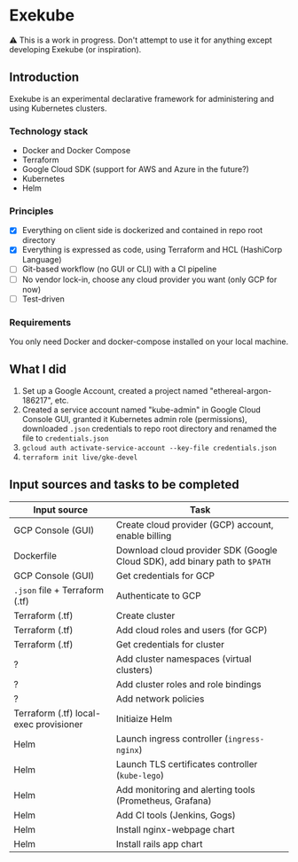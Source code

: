 # Exekube

⚠️ This is a work in progress. Don't attempt to use it for anything except developing Exekube (or inspiration).

## Introduction

Exekube is an experimental declarative framework for administering and using Kubernetes clusters.

### Technology stack

- Docker and Docker Compose
- Terraform
- Google Cloud SDK (support for AWS and Azure in the future?)
- Kubernetes
- Helm

### Principles

- [x] Everything on client side is dockerized and contained in repo root directory
- [x] Everything is expressed as code, using Terraform and HCL (HashiCorp Language)
- [ ] Git-based workflow (no GUI or CLI) with a CI pipeline
- [ ] No vendor lock-in, choose any cloud provider you want (only GCP for now)
- [ ] Test-driven

### Requirements

You only need Docker and docker-compose installed on your local machine.

## What I did

1. Set up a Google Account, created a project named "ethereal-argon-186217", etc.
2. Created a service account named "kube-admin" in Google Cloud Console GUI, granted it Kubernetes admin role (permissions), downloaded `.json` credentials to repo root directory and renamed the file to `credentials.json`
3. `gcloud auth activate-service-account --key-file credentials.json`
4. `terraform init live/gke-devel`

## Input sources and tasks to be completed

| Input source | Task |
| --- | --- |
| GCP Console (GUI) | Create cloud provider (GCP) account, enable billing |
| Dockerfile | Download cloud provider SDK (Google Cloud SDK), add binary path to `$PATH` |
| GCP Console (GUI) | Get credentials for GCP |
| `.json` file + Terraform (.tf) | Authenticate to GCP |
|  Terraform (.tf) | Create cluster |
|  Terraform (.tf) | Add cloud roles and users (for GCP) |
|  Terraform (.tf) | Get credentials for cluster |
| ? | Add cluster namespaces (virtual clusters) |
| ? | Add cluster roles and role bindings |
| ? | Add network policies |
|  Terraform (.tf) local-exec provisioner | Initiaize Helm |
| Helm | Launch ingress controller (`ingress-nginx`) |
| Helm | Launch TLS certificates controller (`kube-lego`) |
| Helm | Add monitoring and alerting tools (Prometheus, Grafana) |
| Helm | Add CI tools (Jenkins, Gogs) |
| Helm | Install nginx-webpage chart |
| Helm | Install rails app chart |
